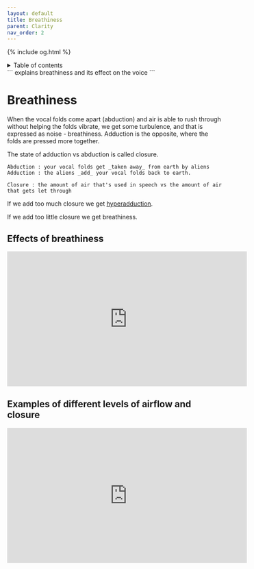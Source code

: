 ```yaml
---
layout: default
title: Breathiness
parent: Clarity
nav_order: 2
---
```

{% include og.html %}
<details closed markdown="block">
  <summary>
    Table of contents
  </summary>
{: .text-delta }
1. TOC
{:toc}
</details>
```
explains breathiness and its effect on the voice
```

# Breathiness
When the vocal folds come apart (abduction) and air is able to rush through without helping the folds vibrate, we get some turbulence, and that is expressed as noise - breathiness. Adduction is the opposite, where the folds are pressed more together.

The state of adduction vs abduction is called closure.

```
Abduction : your vocal folds get _taken away_ from earth by aliens
Adduction : the aliens _add_ your vocal folds back to earth.

Closure : the amount of air that's used in speech vs the amount of air that gets let through
```

If we add too much closure we get [hyperadduction](/wiki/pages/various/hyperadduction).

If we add too little closure we get breathiness.


## Effects of breathiness
<p align="left">
  <iframe width="560" height="315" src="https://www.youtube.com/embed/NX0UarljehM" title="YouTube video player" frameborder="0" allow="accelerometer; autoplay; clipboard-write; encrypted-media; gyroscope; picture-in-picture" allowfullscreen></iframe>
</p>

## Examples of different levels of airflow and closure
<p align="left">
  <iframe width="560" height="315" src="https://www.youtube.com/embed/m3tQt-yqYuw" title="YouTube video player" frameborder="0" allow="accelerometer; autoplay; clipboard-write; encrypted-media; gyroscope; picture-in-picture" allowfullscreen></iframe>
</p>
